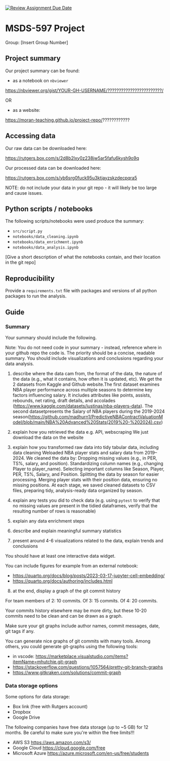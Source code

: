 [![Review Assignment Due Date](https://classroom.github.com/assets/deadline-readme-button-22041afd0340ce965d47ae6ef1cefeee28c7c493a6346c4f15d667ab976d596c.svg)](https://classroom.github.com/a/5GqajVEC)
# MSDS-597 Project

Group: [Insert Group Number]

## Project summary

Our project summary can be found:

- as a notebook on `nbviewer`

https://nbviewer.org/gist/YOUR-GH-USERNAME/????????????????????????/

OR

- as a website:

https://moran-teaching.github.io/project-repo/????????????

## Accessing data

Our raw data can be downloaded here:

https://rutgers.box.com/s/2d8b2lxy0z238jw5ar5fafu6kysh9o9q

Our processed data can be downloaded here:

https://rutgers.box.com/s/yb6srg0fuck95u3ktjayzskzdecpqra5

NOTE: do not include your data in your git repo - it will likely be too large and cause issues.

## Python scripts / notebooks

The following scripts/notebooks were used produce the summary:

- `src/script.py`
- `notebooks/data_cleaning.ipynb`
- `notebooks/data_enrichment.ipynb`
- `notebooks/data_analysis.ipynb`

[Give a short description of what the notebooks contain, and their location in the git repo]

## Reproducibility

Provide a `requirements.txt` file with packages and versions of all python packages to run the analysis.

## Guide

### Summary

Your summary should include the following. 

Note: You do not need code in your summary - instead, reference where in your github repo the code is. The priority should be a concise, readable summary. You should include visualizations and conclusions regarding your data analysis.

1. describe where the data cam from, the format of the data, the nature of the data (e.g., what it contains, how often it is updated, etc). We get the 2 datasets from Kaggle and Github website.The first dataset examines NBA player performance across multiple seasons to determine key factors influencing salary. It includes attributes like points, assists, rebounds, net
rating, draft details, and accolades (https://www.kaggle.com/datasets/justinas/nba-players-data). The second datasetpresents the Salary of NBA players during the 2019-2024 season(https://github.com/madhurn1/PredictiveNBAContractValuationModel/blob/main/NBA%20Advanced%20Stats(2019%20-%202024).csv)

2. explain how you retrieved the data e.g. API, webscraping    We just download the data on the website

3. explain how you transformed raw data into tidy tabular data, including data cleaning Weloaded NBA player stats and salary data from 2019–2024.
We cleaned the data by:
Dropping missing values (e.g., in PER, TS%, salary, and position).
Standardizing column names (e.g., changing Player to player_name).
Selecting important columns like Season, Player, PER, TS%, Salary, and Position.
Splitting the data by season for easier processing.
Merging player stats with their position data, ensuring no missing positions.
At each stage, we saved cleaned datasets to CSV files, preparing tidy, analysis-ready data organized by season.

4. explain any tests you did to check data (e.g. using `pytest` to verify that no missing values are present in the tidied dataframes, verify that the resulting number of rows is reasonable)

5. explain any data enrichment steps

6. describe and explain meaningful summary statistics

7. present around 4-6 visualizations related to the data, explain trends and conclusions

You should have at least one interactive data widget.

You can include figures for example from an external notebook:
- https://quarto.org/docs/blog/posts/2023-03-17-jupyter-cell-embedding/ 
- https://quarto.org/docs/authoring/includes.html

8. at the end, display a graph of the git commit history

For team members of 2: 10 commits. Of 3: 15 commits. Of 4: 20 commits.

Your commits history elsewhere may be more dirty, but these 10-20 commits need to be clean and can be drawn as a graph.

Make sure your git graphs include author names, commit messages, date, git tags if any.

You can generate nice graphs of git commits with many tools. Among others, you could generate git-graphs using the following tools:

- in vscode: https://marketplace.visualstudio.com/items?itemName=mhutchie.git-graph
- https://stackoverflow.com/questions/1057564/pretty-git-branch-graphs
- https://www.gitkraken.com/solutions/commit-graph

### Data storage options

Some options for data storage:

- Box link (free with Rutgers account)
- Dropbox
- Google Drive

The following companies have free data storage (up to ~5 GB) for 12 months. Be careful to make sure you're within the free limits!!!

- AWS S3 https://aws.amazon.com/s3/
- Google Cloud https://cloud.google.com/free
- Microsoft Azure https://azure.microsoft.com/en-us/free/students

